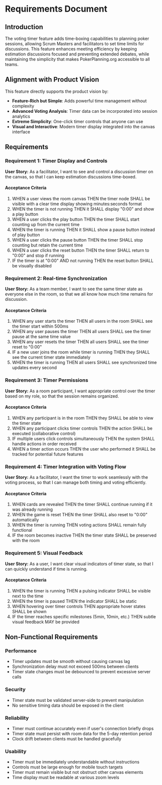 # Requirements Document

## Introduction

The voting timer feature adds time-boxing capabilities to planning poker sessions, allowing Scrum Masters and facilitators to set time limits for discussions. This feature enhances meeting efficiency by keeping estimation discussions focused and preventing extended debates, while maintaining the simplicity that makes PokerPlanning.org accessible to all teams.

## Alignment with Product Vision

This feature directly supports the product vision by:
- **Feature-Rich but Simple**: Adds powerful time management without complexity
- **Advanced Voting Analysis**: Timer data can be incorporated into session analytics
- **Extreme Simplicity**: One-click timer controls that anyone can use
- **Visual and Interactive**: Modern timer display integrated into the canvas interface

## Requirements

### Requirement 1: Timer Display and Controls

**User Story:** As a facilitator, I want to see and control a discussion timer on the canvas, so that I can keep estimation discussions time-boxed.

#### Acceptance Criteria

1. WHEN a user views the room canvas THEN the timer node SHALL be visible with a clear time display showing minutes:seconds format
2. WHEN the timer is not running THEN it SHALL display "0:00" and show a play button
3. WHEN a user clicks the play button THEN the timer SHALL start counting up from the current time
4. WHEN the timer is running THEN it SHALL show a pause button instead of play button
5. WHEN a user clicks the pause button THEN the timer SHALL stop counting but retain the current time
6. WHEN a user clicks the reset button THEN the timer SHALL return to "0:00" and stop if running
7. IF the timer is at "0:00" AND not running THEN the reset button SHALL be visually disabled

### Requirement 2: Real-time Synchronization

**User Story:** As a team member, I want to see the same timer state as everyone else in the room, so that we all know how much time remains for discussion.

#### Acceptance Criteria

1. WHEN any user starts the timer THEN all users in the room SHALL see the timer start within 500ms
2. WHEN any user pauses the timer THEN all users SHALL see the timer pause at the same time value
3. WHEN any user resets the timer THEN all users SHALL see the timer reset to "0:00"
4. IF a new user joins the room while timer is running THEN they SHALL see the current timer state immediately
5. WHEN the timer is running THEN all users SHALL see synchronized time updates every second

### Requirement 3: Timer Permissions

**User Story:** As a room participant, I want appropriate control over the timer based on my role, so that the session remains organized.

#### Acceptance Criteria

1. WHEN any participant is in the room THEN they SHALL be able to view the timer state
2. WHEN any participant clicks timer controls THEN the action SHALL be executed (collaborative control)
3. IF multiple users click controls simultaneously THEN the system SHALL handle actions in order received
4. WHEN a timer action occurs THEN the user who performed it SHALL be tracked for potential future features

### Requirement 4: Timer Integration with Voting Flow

**User Story:** As a facilitator, I want the timer to work seamlessly with the voting process, so that I can manage both timing and voting efficiently.

#### Acceptance Criteria

1. WHEN cards are revealed THEN the timer SHALL continue running if it was already running
2. WHEN the game is reset THEN the timer SHALL also reset to "0:00" automatically
3. WHEN the timer is running THEN voting actions SHALL remain fully functional
4. IF the room becomes inactive THEN the timer state SHALL be preserved with the room

### Requirement 5: Visual Feedback

**User Story:** As a user, I want clear visual indicators of timer state, so that I can quickly understand if time is running.

#### Acceptance Criteria

1. WHEN the timer is running THEN a pulsing indicator SHALL be visible next to the time
2. WHEN the timer is paused THEN the indicator SHALL be static
3. WHEN hovering over timer controls THEN appropriate hover states SHALL be shown
4. IF the timer reaches specific milestones (5min, 10min, etc.) THEN subtle visual feedback MAY be provided

## Non-Functional Requirements

### Performance
- Timer updates must be smooth without causing canvas lag
- Synchronization delay must not exceed 500ms between clients
- Timer state changes must be debounced to prevent excessive server calls

### Security
- Timer state must be validated server-side to prevent manipulation
- No sensitive timing data should be exposed in the client

### Reliability
- Timer must continue accurately even if user's connection briefly drops
- Timer state must persist with room data for the 5-day retention period
- Clock drift between clients must be handled gracefully

### Usability
- Timer must be immediately understandable without instructions
- Controls must be large enough for mobile touch targets
- Timer must remain visible but not obstruct other canvas elements
- Time display must be readable at various zoom levels